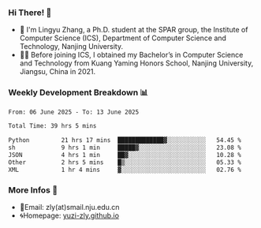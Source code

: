 ### Hi There! 👋 
- 🐳 I'm Lingyu Zhang, a Ph.D. student at the SPAR group, the Institute of Computer Science (ICS), Department of Computer Science and Technology, Nanjing University.
- 🧑‍🎓 Before joining ICS, I obtained my Bachelor’s in Computer Science and Technology from Kuang Yaming Honors School, Nanjing University, Jiangsu, China in 2021.

### Weekly Development Breakdown :bar_chart:

<!--START_SECTION:waka-->

```txt
From: 06 June 2025 - To: 13 June 2025

Total Time: 39 hrs 5 mins

Python         21 hrs 17 mins  █████████████▓░░░░░░░░░░░   54.45 %
sh             9 hrs 1 min     █████▓░░░░░░░░░░░░░░░░░░░   23.08 %
JSON           4 hrs 1 min     ██▓░░░░░░░░░░░░░░░░░░░░░░   10.28 %
Other          2 hrs 5 mins    █▒░░░░░░░░░░░░░░░░░░░░░░░   05.33 %
XML            1 hr 4 mins     ▓░░░░░░░░░░░░░░░░░░░░░░░░   02.76 %
```

<!--END_SECTION:waka-->

<!--
### Github Contributions :octocat:

![](https://raw.githubusercontent.com/yuzi-zly/yuzi-zly/output/github-contribution-grid-snake.svg)              
-->

### More Infos 📖

- 📧Email: zly(at)smail.nju.edu.cn
- 🌀Homepage: [yuzi-zly.github.io](https://yuzi-zly.github.io/)
